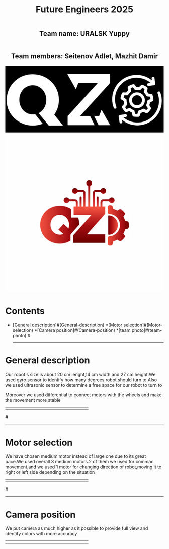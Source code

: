 <!-- 
<table>
<tr>
<th width=250>
CONTENT
</th>
</tr>
</table>
-->

<div style="display: flex; flex-direction: column; align-items: center; justify-content: center;"
-webkit-background-clip: text;
-webkit-text-fill-color: transparent;">
<h1 align = center> Future Engineers 2025 </h1>
<h2 align = center> Team name: URALSK Yuppy </h2>
<h2 align = center> Team members: Seitenov Adlet, Mazhit Damir </h2>
<div style="display: flex; flex-direction: column; align-items: center; justify-content: center;"
-webkit-background-clip: text;
-webkit-text-fill-color: transparent;">
<div align = center>
  <img src=https://github.com/QZOFlameFE/FE2024_1st_repo_ByFlame/blob/main/Team_photos/QZO_Logo12.png> 
  <img src="https://github.com/QZOFlameFE/FE2024_1st_repo_ByFlame/blob/main/Team_photos/QZO_logoo.jpg">
</div>
</div>
</div>

# Contents 
* [General description]#(General-description)
*[Motor selection]#(Motor-selection)
*[Camera position]#(Camera-position)
*[team photo]#(team-photo)
#<hr/>

# General description
   
  
<p> Our robot's size is about 20 cm lenght,14 cm width and 27 cm height.We used gyro sensor to identify how many degrees robot should turn to.Also we used ultrasonic sensor to determine a free space for our robot to turn to
<p>  Moreover we used differential to connect motors with the wheels and make the movement more stable  
<div align=center>
<table>
<tr>
<th width=250>
</th>
</tr>
</table>
</div>
#<hr/>


# Motor selection


<p>We have chosen medium motor instead of large one due to its great pace.We used overall 3 medium motors.2 of them we used for comman movement,and we used 1 motor for changing direction of robot,moving it to right or left side depending on the situation 
<div align=center>
<table>
<tr>
<th width=250>
</th>
</tr>
</table>
</div>
#<hr/>



# Camera position 

<p>We put camera as much higher as it possible to provide full view and identify colors with more accuracy 
<div align=center>
<table>
<tr>
<th width=250>
</th>
</tr>
</table>
</div>
